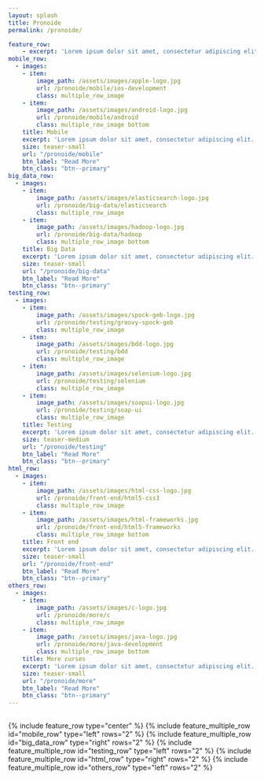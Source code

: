 ```yaml
---
layout: splash
title: Pronoide
permalink: /pronoide/

feature_row:
    - excerpt: 'Lorem ipsum dolor sit amet, consectetur adipiscing elit. Morbi neque purus, volutpat ut purus nec, ultrices venenatis erat. Maecenas fermentum scelerisque justo, ullamcorper tristique tortor tristique ut.'
mobile_row:
  - images:
    - item:
        image_path: /assets/images/apple-logo.jpg
        url: /pronoide/mobile/ios-development
        class: multiple_row_image
    - item:
        image_path: /assets/images/android-logo.jpg
        url: /pronoide/mobile/android
        class: multiple_row_image bottom
    title: Mobile
    excerpt: 'Lorem ipsum dolor sit amet, consectetur adipiscing elit. Morbi neque purus, volutpat ut purus nec, ultrices venenatis erat. Maecenas fermentum scelerisque justo, ullamcorper tristique tortor tristique ut.'
    size: teaser-small
    url: "/pronoide/mobile"
    btn_label: "Read More"
    btn_class: "btn--primary"
big_data_row:
  - images:
    - item:
        image_path: /assets/images/elasticsearch-logo.jpg
        url: /pronoide/big-data/elasticsearch
        class: multiple_row_image
    - item:
        image_path: /assets/images/hadoop-logo.jpg
        url: /pronoide/big-data/hadoop
        class: multiple_row_image bottom
    title: Big Data
    excerpt: 'Lorem ipsum dolor sit amet, consectetur adipiscing elit. Morbi neque purus, volutpat ut purus nec, ultrices venenatis erat. Maecenas fermentum scelerisque justo, ullamcorper tristique tortor tristique ut.'
    size: teaser-small
    url: "/pronoide/big-data"
    btn_label: "Read More"
    btn_class: "btn--primary"
testing_row:
  - images:
    - item:
        image_path: /assets/images/spock-geb-logo.jpg
        url: /pronoide/testing/groovy-spock-geb
        class: multiple_row_image
    - item:
        image_path: /assets/images/bdd-logo.jpg
        url: /pronoide/testing/bdd
        class: multiple_row_image
    - item:
        image_path: /assets/images/selenium-logo.jpg
        url: /pronoide/testing/selenium
        class: multiple_row_image
    - item:
        image_path: /assets/images/soapui-logo.jpg
        url: /pronoide/testing/soap-ui
        class: multiple_row_image
    title: Testing
    excerpt: 'Lorem ipsum dolor sit amet, consectetur adipiscing elit. Morbi neque purus, volutpat ut purus nec, ultrices venenatis erat. Maecenas fermentum scelerisque justo, ullamcorper tristique tortor tristique ut.'
    size: teaser-medium
    url: "/pronoide/testing"
    btn_label: "Read More"
    btn_class: "btn--primary"
html_row:
  - images:
    - item:
        image_path: /assets/images/html-css-logo.jpg
        url: /pronoide/front-end/html5-css3
        class: multiple_row_image
    - item:
        image_path: /assets/images/html-frameworks.jpg
        url: /pronoide/front-end/html5-frameworks
        class: multiple_row_image bottom
    title: Front end
    excerpt: 'Lorem ipsum dolor sit amet, consectetur adipiscing elit. Morbi neque purus, volutpat ut purus nec, ultrices venenatis erat. Maecenas fermentum scelerisque justo, ullamcorper tristique tortor tristique ut.'
    size: teaser-small
    url: "/pronoide/front-end"
    btn_label: "Read More"
    btn_class: "btn--primary"
others_row:
  - images:
    - item:
        image_path: /assets/images/c-logo.jpg
        url: /pronoide/more/c 
        class: multiple_row_image
    - item:
        image_path: /assets/images/java-logo.jpg
        url: /pronoide/more/java-development
        class: multiple_row_image bottom
    title: More curses
    excerpt: 'Lorem ipsum dolor sit amet, consectetur adipiscing elit. Morbi neque purus, volutpat ut purus nec, ultrices venenatis erat. Maecenas fermentum scelerisque justo, ullamcorper tristique tortor tristique ut.'
    size: teaser-small
    url: "/pronoide/more"
    btn_label: "Read More"
    btn_class: "btn--primary"
---
```


<div style="margin-top:30px;">
  {% include feature_row type="center" %}
  {% include feature_multiple_row id="mobile_row" type="left" rows="2" %}
  {% include feature_multiple_row id="big_data_row" type="right" rows="2" %}
  {% include feature_multiple_row id="testing_row" type="left" rows="2" %}
  {% include feature_multiple_row id="html_row" type="right" rows="2" %}
  {% include feature_multiple_row id="others_row" type="left" rows="2" %}
</div>